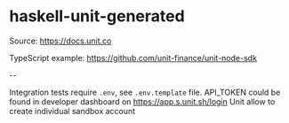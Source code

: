 # haskell-unit-generated


Source: https://docs.unit.co

TypeScript example: https://github.com/unit-finance/unit-node-sdk

--

Integration tests require `.env`, see `.env.template` file.
API_TOKEN could be found in developer dashboard on https://app.s.unit.sh/login
Unit allow to create individual sandbox account
